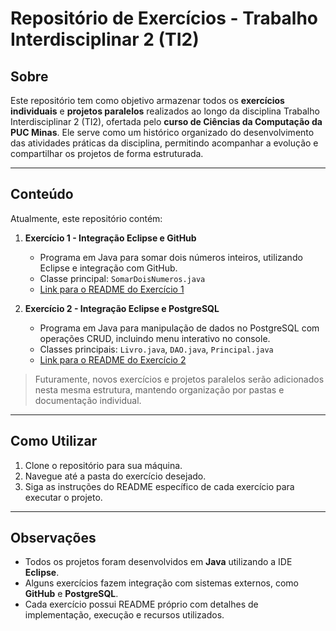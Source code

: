 # Repositório de Exercícios - Trabalho Interdisciplinar 2 (TI2)

## Sobre
Este repositório tem como objetivo armazenar todos os **exercícios individuais** e **projetos paralelos** realizados ao longo da disciplina Trabalho Interdisciplinar 2 (TI2), ofertada pelo **curso de Ciências da Computação da PUC Minas**. Ele serve como um histórico organizado do desenvolvimento das atividades práticas da disciplina, permitindo acompanhar a evolução e compartilhar os projetos de forma estruturada.

---

## Conteúdo
Atualmente, este repositório contém:

1. **Exercício 1 - Integração Eclipse e GitHub**  
   - Programa em Java para somar dois números inteiros, utilizando Eclipse e integração com GitHub.  
   - Classe principal: `SomarDoisNumeros.java`  
   - [Link para o README do Exercício 1]([Exercicio1/README.md](https://github.com/MiFovero/pp_TI2/blob/4c96541070f785dfb47ba96c571ccc1765f3c1f0/ex01/README.md))  

2. **Exercício 2 - Integração Eclipse e PostgreSQL**  
   - Programa em Java para manipulação de dados no PostgreSQL com operações CRUD, incluindo menu interativo no console.  
   - Classes principais: `Livro.java`, `DAO.java`, `Principal.java`  
   - [Link para o README do Exercício 2]([Exercicio2/README.md](https://github.com/MiFovero/pp_TI2/blob/bc26b0bced2ccb7cf26450f18d6288bd373e182d/ex02/README.md))  

> Futuramente, novos exercícios e projetos paralelos serão adicionados nesta mesma estrutura, mantendo organização por pastas e documentação individual.

---

## Como Utilizar
1. Clone o repositório para sua máquina.  
2. Navegue até a pasta do exercício desejado.  
3. Siga as instruções do README específico de cada exercício para executar o projeto.  

---

## Observações
- Todos os projetos foram desenvolvidos em **Java** utilizando a IDE **Eclipse**.  
- Alguns exercícios fazem integração com sistemas externos, como **GitHub** e **PostgreSQL**.  
- Cada exercício possui README próprio com detalhes de implementação, execução e recursos utilizados.
